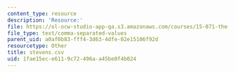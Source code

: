 ```yaml
---
content_type: resource
description: 'Resource:'
file: https://ol-ocw-studio-app-qa.s3.amazonaws.com/courses/15-071-the-analytics-edge-spring-2017/1fae15ece6119c72496aa45be0f4b024_stevens.csv
file_type: text/comma-separated-values
parent_uid: a0af0b83-fff4-3d63-4dfe-02e15106f92d
resourcetype: Other
title: stevens.csv
uid: 1fae15ec-e611-9c72-496a-a45be0f4b024
---
```

